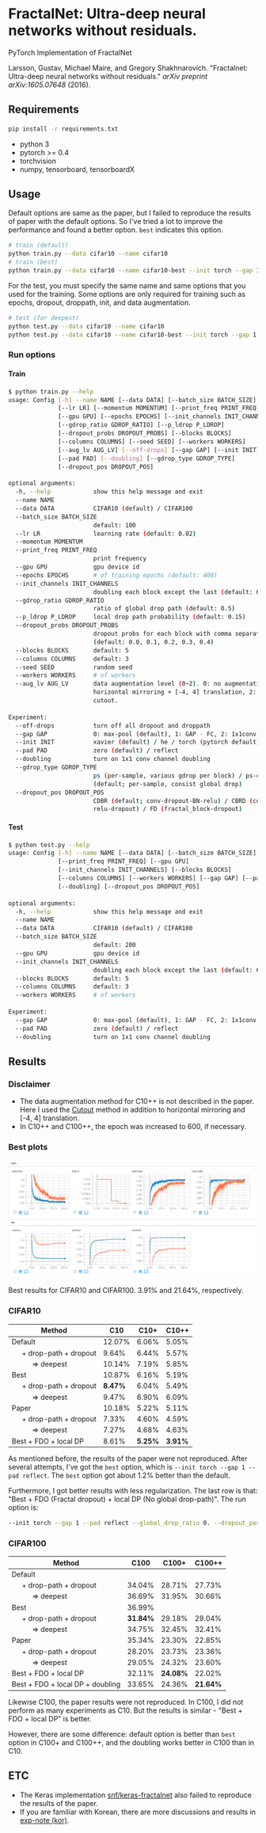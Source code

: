 # FractalNet: Ultra-deep neural networks without residuals.

PyTorch Implementation of FractalNet

Larsson, Gustav, Michael Maire, and Gregory Shakhnarovich. "Fractalnet: Ultra-deep neural networks without residuals." *arXiv preprint arXiv:1605.07648* (2016).


## Requirements

```bash
pip install -r requirements.txt
```

- python 3
- pytorch >= 0.4
- torchvision
- numpy, tensorboard, tensorboardX


## Usage

Default options are same as the paper, but I failed to reproduce the results of paper with the default options. So I've tried a lot to improve the performance and found a better option. `best` indicates this option.

```bash
# train (default)
python train.py --data cifar10 --name cifar10
# train (best)
python train.py --data cifar10 --name cifar10-best --init torch --gap 1 --pad reflect
```

For the test, you must specify the same name and same options that you used for the training. Some options are only required for training such as epochs, dropout, droppath, init, and data augmentation.

```bash
# test (for deepest)
python test.py --data cifar10 --name cifar10
python test.py --data cifar10 --name cifar10-best --init torch --gap 1 --pad reflect
```


### Run options

#### Train

```bash
$ python train.py --help
usage: Config [-h] --name NAME [--data DATA] [--batch_size BATCH_SIZE]
              [--lr LR] [--momentum MOMENTUM] [--print_freq PRINT_FREQ]
              [--gpu GPU] [--epochs EPOCHS] [--init_channels INIT_CHANNELS]
              [--gdrop_ratio GDROP_RATIO] [--p_ldrop P_LDROP]
              [--dropout_probs DROPOUT_PROBS] [--blocks BLOCKS]
              [--columns COLUMNS] [--seed SEED] [--workers WORKERS]
              [--aug_lv AUG_LV] [--off-drops] [--gap GAP] [--init INIT]
              [--pad PAD] [--doubling] [--gdrop_type GDROP_TYPE]
              [--dropout_pos DROPOUT_POS]

optional arguments:
  -h, --help            show this help message and exit
  --name NAME
  --data DATA           CIFAR10 (default) / CIFAR100
  --batch_size BATCH_SIZE
                        default: 100
  --lr LR               learning rate (default: 0.02)
  --momentum MOMENTUM
  --print_freq PRINT_FREQ
                        print frequency
  --gpu GPU             gpu device id
  --epochs EPOCHS       # of training epochs (default: 400)
  --init_channels INIT_CHANNELS
                        doubling each block except the last (default: 64)
  --gdrop_ratio GDROP_RATIO
                        ratio of global drop path (default: 0.5)
  --p_ldrop P_LDROP     local drop path probability (default: 0.15)
  --dropout_probs DROPOUT_PROBS
                        dropout probs for each block with comma separated
                        (default: 0.0, 0.1, 0.2, 0.3, 0.4)
  --blocks BLOCKS       default: 5
  --columns COLUMNS     default: 3
  --seed SEED           random seed
  --workers WORKERS     # of workers
  --aug_lv AUG_LV       data augmentation level (0~2). 0: no augmentation, 1:
                        horizontal mirroring + [-4, 4] translation, 2: 1 +
                        cutout.

Experiment:
  --off-drops           turn off all dropout and droppath
  --gap GAP             0: max-pool (default), 1: GAP - FC, 2: 1x1conv - GAP
  --init INIT           xavier (default) / he / torch (pytorch default)
  --pad PAD             zero (default) / reflect
  --doubling            turn on 1x1 conv channel doubling
  --gdrop_type GDROP_TYPE
                        ps (per-sample, various gdrop per block) / ps-consist
                        (default; per-sample, consist global drop)
  --dropout_pos DROPOUT_POS
                        CDBR (default; conv-dropout-BN-relu) / CBRD (conv-BN-
                        relu-dropout) / FD (fractal_block-dropout)
```

#### Test

```bash
$ python test.py --help
usage: Config [-h] --name NAME [--data DATA] [--batch_size BATCH_SIZE]
              [--print_freq PRINT_FREQ] [--gpu GPU]
              [--init_channels INIT_CHANNELS] [--blocks BLOCKS]
              [--columns COLUMNS] [--workers WORKERS] [--gap GAP] [--pad PAD]
              [--doubling] [--dropout_pos DROPOUT_POS]

optional arguments:
  -h, --help            show this help message and exit
  --name NAME
  --data DATA           CIFAR10 (default) / CIFAR100
  --batch_size BATCH_SIZE
                        default: 200
  --gpu GPU             gpu device id
  --init_channels INIT_CHANNELS
                        doubling each block except the last (default: 64)
  --blocks BLOCKS       default: 5
  --columns COLUMNS     default: 3
  --workers WORKERS     # of workers

Experiment:
  --gap GAP             0: max-pool (default), 1: GAP - FC, 2: 1x1conv - GAP
  --pad PAD             zero (default) / reflect
  --doubling            turn on 1x1 conv channel doubling
```


## Results

### Disclaimer

- The data augmentation method for C10++ is not described in the paper. Here I used the [Cutout](https://arxiv.org/abs/1708.04552) method in addition to horizontal mirroring and [-4, 4] translation.
- In C10++ and C100++, the epoch was increased to 600, if necessary.

### Best plots

![best](./assets/results-bests.png)

Best results for CIFAR10 and CIFAR100. 3.91% and 21.64%, respectively.

### CIFAR10

| Method                | C10       | C10+      | C10++     |
| --------------------- | --------- | --------- | --------- |
| Default               | 12.07%    | 6.06%     | 5.05%     |
| ⠀⠀+ drop-path + dropout | 9.64%     | 6.44%     | 5.57%     |
| ⠀⠀⠀⠀=> deepest            | 10.14%    | 7.19%     | 5.85%     |
| Best                  | 10.87%    | 6.16%     | 5.19%     |
| ⠀⠀+ drop-path + dropout | **8.47%** | 6.04%     | 5.49%     |
| ⠀⠀⠀⠀=> deepest            | 9.47%     | 6.90%     | 6.09%     |
| Paper                 | 10.18%    | 5.22%     | 5.11%     |
| ⠀⠀+ drop-path + dropout | 7.33%     | 4.60%     | 4.59%     |
| ⠀⠀⠀⠀=> deepest            | 7.27%     | 4.68%     | 4.63%     |
| Best + FDO + local DP | 8.61%     | **5.25%** | **3.91%** |

As mentioned before, the results of the paper were not reproduced. After several attempts, I've got the `best` option, which is `--init torch --gap 1 --pad reflect`. The `best` option got about 1.2% better than the default.

Furthermore, I got better results with less regularization. The last row is that: "Best + FDO (Fractal dropout) + local DP (No global drop-path)". The run option is:

```bash
--init torch --gap 1 --pad reflect --global_drop_ratio 0. --dropout_pos FD
```

### CIFAR100

| Method                              | C100       | C100+      | C100++     |
| ----------------------------------- | ---------- | ---------- | ---------- |
| Default                             |            |            |            |
| ⠀⠀+ drop-path + dropout | 34.04%     | 28.71%     | 27.73%     |
| ⠀⠀⠀⠀=> deepest                  | 36.69% | 31.95% | 30.66% |
| Best                                | 36.99%     |            |            |
| ⠀⠀+ drop-path + dropout | **31.84%** | 29.18%     | 29.04%     |
| ⠀⠀⠀⠀=> deepest                  | 34.75% | 32.45% | 32.41% |
| Paper                               | 35.34%     | 23.30%     | 22.85%     |
| ⠀⠀+ drop-path + dropout | 28.20%     | 23.73%     | 23.36%     |
| ⠀⠀⠀⠀=> deepest                  | 29.05%     | 24.32%     | 23.60%     |
| Best + FDO + local DP               | 32.11%     | **24.08%** | 22.02%     |
| Best + FDO + local DP + doubling    | 33.65%     | 24.36%     | **21.64%** |

Likewise C100, the paper results were not reproduced. In C100, I did not perform as many experiments as C10. But the results is similar - "Best + FDO + local DP" is better.

However, there are some difference: default option is better than `best` option in C100+ and C100++, and the doubling works better in C100 than in C10.


## ETC

- The Keras implementation [snf/keras-fractalnet](https://github.com/snf/keras-fractalnet) also failed to reproduce the results of the paper.
- If you are familiar with Korean, there are more discussions and results in [exp-note (kor)](./exp-note-kor.md).
